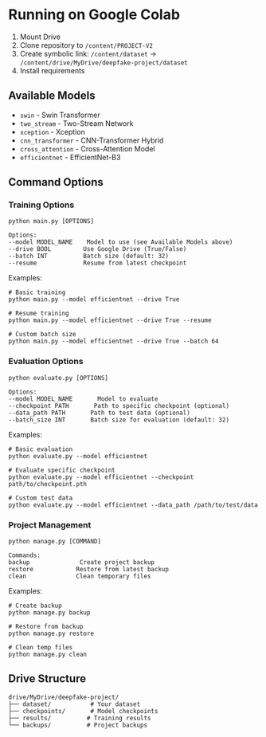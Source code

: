 # Running on Google Colab

1. Mount Drive
2. Clone repository to `/content/PROJECT-V2`
3. Create symbolic link: `/content/dataset` → `/content/drive/MyDrive/deepfake-project/dataset`
4. Install requirements

## Available Models

- `swin` - Swin Transformer
- `two_stream` - Two-Stream Network
- `xception` - Xception
- `cnn_transformer` - CNN-Transformer Hybrid
- `cross_attention` - Cross-Attention Model
- `efficientnet` - EfficientNet-B3

## Command Options

### Training Options

```
python main.py [OPTIONS]

Options:
--model MODEL_NAME    Model to use (see Available Models above)
--drive BOOL         Use Google Drive (True/False)
--batch INT          Batch size (default: 32)
--resume             Resume from latest checkpoint
```

Examples:

```
# Basic training
python main.py --model efficientnet --drive True

# Resume training
python main.py --model efficientnet --drive True --resume

# Custom batch size
python main.py --model efficientnet --drive True --batch 64
```

### Evaluation Options

```
python evaluate.py [OPTIONS]

Options:
--model MODEL_NAME       Model to evaluate
--checkpoint PATH       Path to specific checkpoint (optional)
--data_path PATH       Path to test data (optional)
--batch_size INT       Batch size for evaluation (default: 32)
```

Examples:

```
# Basic evaluation
python evaluate.py --model efficientnet

# Evaluate specific checkpoint
python evaluate.py --model efficientnet --checkpoint path/to/checkpoint.pth

# Custom test data
python evaluate.py --model efficientnet --data_path /path/to/test/data
```

### Project Management

```
python manage.py [COMMAND]

Commands:
backup              Create project backup
restore            Restore from latest backup
clean              Clean temporary files
```

Examples:

```
# Create backup
python manage.py backup

# Restore from backup
python manage.py restore

# Clean temp files
python manage.py clean
```

## Drive Structure

```
drive/MyDrive/deepfake-project/
├── dataset/           # Your dataset
├── checkpoints/       # Model checkpoints
├── results/          # Training results
└── backups/          # Project backups
```
